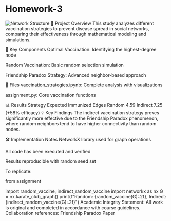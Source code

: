 # Homework-3
![Network Structure](![image](https://github.com/user-attachments/assets/2dbdd7fd-7926-488b-842c-194553dc6189)
)
📌 Project Overview
This study analyzes different vaccination strategies to prevent disease spread in social networks, comparing their effectiveness through mathematical modeling and simulations.

🔬 Key Components
Optimal Vaccination: Identifying the highest-degree node

Random Vaccination: Basic random selection simulation

Friendship Paradox Strategy: Advanced neighbor-based approach

📂 Files
vaccination_strategies.ipynb: Complete analysis with visualizations

assignment.py: Core vaccination functions

📊 Results
Strategy	Expected Immunized Edges
Random	4.59
Indirect	7.25 (+58% efficacy)
💡 Key Findings
The indirect vaccination strategy proves significantly more effective due to the Friendship Paradox phenomenon, where random neighbors tend to have higher connectivity than random nodes.

🛠️ Implementation Notes
NetworkX library used for graph operations

All code has been executed and verified

Results reproducible with random seed set

To replicate:

from assignment 

import random_vaccine, indirect_random_vaccine
import networkx as nx
G = nx.karate_club_graph()
print(f"Random: {random_vaccine(G):.2f}, Indirect: {indirect_random_vaccine(G):.2f}")
Academic Integrity Statement:
All work is original and completed in accordance with course guidelines. Collaboration references: Friendship Paradox Paper
